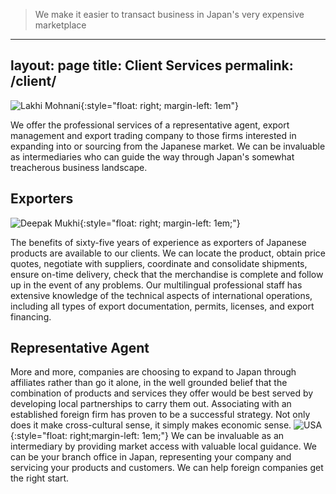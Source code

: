 >We make it easier to transact business in Japan's very expensive marketplace

---
layout: page
title: Client Services
permalink: /client/
---

![Lakhi Mohnani](../img/lakhi-mohnani.jpg "Lakhi Mohnani"){:style="float: right; margin-left: 1em"}

We offer the professional services of a representative agent, export
management and export trading company to those firms interested in
expanding into or sourcing from the Japanese market. We can be
invaluable as intermediaries who can guide the way through Japan's
somewhat treacherous business landscape.


## Exporters ##

![Deepak Mukhi](../img/deepak-mukhi.jpg "Deepak Mukhi"){:style="float: right; margin-left: 1em;"}

The benefits of sixty-five years of experience as exporters of
Japanese products are available to our clients. We can locate the
product, obtain price quotes, negotiate with suppliers, coordinate and
consolidate shipments, ensure on-time delivery, check that the
merchandise is complete and follow up in the event of any
problems. Our multilingual professional staff has extensive knowledge
of the technical aspects of international operations, including all
types of export documentation, permits, licenses, and export
financing.

## Representative Agent ##

More and more, companies are choosing to expand to Japan through
affiliates rather than go it alone, in the well grounded belief that
the combination of products and services they offer would be best
served by developing local partnerships to carry them out. Associating
with an established foreign firm has proven to be a successful
strategy. Not only does it make cross-cultural sense, it simply makes
economic sense.  ![USA](../img/usa.jpg "USA"){:style="float:
right;margin-left: 1em;"} We can be invaluable as an intermediary by
providing market access with valuable local guidance.  We can be your
branch office in Japan, representing your company and servicing your
products and customers. We can help foreign companies get the right
start.
